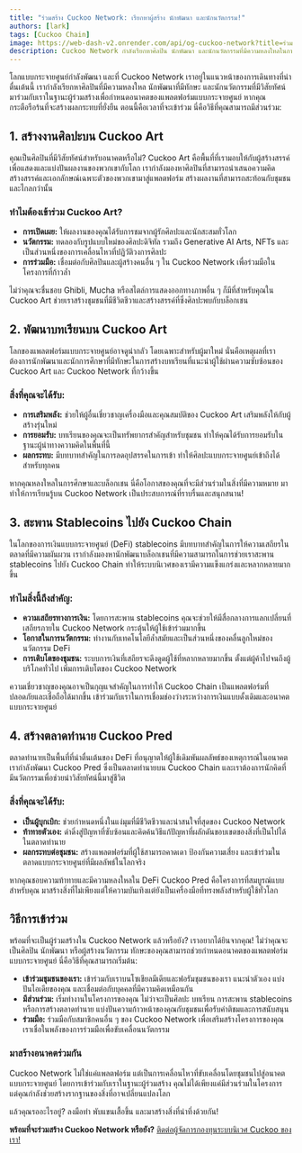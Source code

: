 ```yaml
---
title: "ร่วมสร้าง Cuckoo Network: เรียกหาผู้สร้าง นักพัฒนา และนักนวัตกรรม!"
authors: [lark]
tags: [Cuckoo Chain]
image: https://web-dash-v2.onrender.com/api/og-cuckoo-network?title=ร่วมสร้าง Cuckoo Network: เรียกหาผู้สร้าง นักพัฒนา และนักนวัตกรรม!
description: Cuckoo Network กำลังเรียกหาศิลปิน นักพัฒนา และนักนวัตกรรมที่มีความหลงใหลในการร่วมสร้างอนาคตของแพลตฟอร์มแบบกระจายศูนย์ เรากำลังมองหาผู้ร่วมสร้างเพื่อสร้างงานศิลปะ พัฒนาบทเรียน สะพาน stablecoins และสร้างตลาดทำนายบน Cuckoo Chain หากคุณกระตือรือร้นที่จะสร้างผลกระทบในโลกของบล็อกเชน นี่คือโอกาสของคุณ!
---
```


โลกแบบกระจายศูนย์กำลังพัฒนา และที่ Cuckoo Network เราอยู่ในแนวหน้าของการเดินทางที่น่าตื่นเต้นนี้ เรากำลังเรียกหาศิลปินที่มีความหลงใหล นักพัฒนาที่มีทักษะ และนักนวัตกรรมที่มีวิสัยทัศน์มาร่วมกับเราในฐานะผู้ร่วมสร้างเพื่อกำหนดอนาคตของแพลตฟอร์มแบบกระจายศูนย์ หากคุณกระตือรือร้นที่จะสร้างผลกระทบที่ยั่งยืน ตอนนี้คือเวลาที่จะเข้าร่วม นี่คือวิธีที่คุณสามารถมีส่วนร่วม:

## 1. **สร้างงานศิลปะบน Cuckoo Art**

คุณเป็นศิลปินที่มีวิสัยทัศน์สำหรับอนาคตหรือไม่? Cuckoo Art คือพื้นที่ที่เรามอบให้กับผู้สร้างสรรค์เพื่อแสดงและแบ่งปันผลงานของพวกเขากับโลก เรากำลังมองหาศิลปินที่สามารถนำเสนอความคิดสร้างสรรค์และเอกลักษณ์เฉพาะตัวของพวกเขามาสู่แพลตฟอร์ม สร้างผลงานที่สามารถสะท้อนกับชุมชนและไกลกว่านั้น

### ทำไมต้องเข้าร่วม Cuckoo Art?

- **การเปิดเผย:** ให้ผลงานของคุณได้รับการชมจากผู้รักศิลปะและนักสะสมทั่วโลก
- **นวัตกรรม:** ทดลองกับรูปแบบใหม่ของศิลปะดิจิทัล รวมถึง Generative AI Arts, NFTs และเป็นส่วนหนึ่งของการเคลื่อนไหวที่ปฏิวัติวงการศิลปะ
- **การร่วมมือ:** เชื่อมต่อกับศิลปินและผู้สร้างคนอื่น ๆ ใน Cuckoo Network เพื่อร่วมมือในโครงการที่ก้าวล้ำ

ไม่ว่าคุณจะชื่นชอบ Ghibli, Mucha หรือสไตล์การแสดงออกทางภาพอื่น ๆ ก็มีที่สำหรับคุณใน Cuckoo Art ช่วยเราสร้างชุมชนที่มีชีวิตชีวาและสร้างสรรค์ที่ซึ่งศิลปะพบกับบล็อกเชน

## 2. **พัฒนาบทเรียนบน Cuckoo Art**

โลกของแพลตฟอร์มแบบกระจายศูนย์อาจดูน่ากลัว โดยเฉพาะสำหรับผู้มาใหม่ นั่นคือเหตุผลที่เราต้องการนักพัฒนาและนักการศึกษาที่มีทักษะในการสร้างบทเรียนที่แนะนำผู้ใช้ผ่านความซับซ้อนของ Cuckoo Art และ Cuckoo Network ที่กว้างขึ้น

### สิ่งที่คุณจะได้รับ:

- **การเสริมพลัง:** ช่วยให้ผู้อื่นเชี่ยวชาญเครื่องมือและคุณสมบัติของ Cuckoo Art เสริมพลังให้กับผู้สร้างรุ่นใหม่
- **การยอมรับ:** บทเรียนของคุณจะเป็นทรัพยากรสำคัญสำหรับชุมชน ทำให้คุณได้รับการยอมรับในฐานะผู้นำทางความคิดในพื้นที่นี้
- **ผลกระทบ:** มีบทบาทสำคัญในการลดอุปสรรคในการเข้า ทำให้ศิลปะแบบกระจายศูนย์เข้าถึงได้สำหรับทุกคน

หากคุณหลงใหลในการศึกษาและบล็อกเชน นี่คือโอกาสของคุณที่จะมีส่วนร่วมในสิ่งที่มีความหมาย มาทำให้การเรียนรู้บน Cuckoo Network เป็นประสบการณ์ที่ราบรื่นและสนุกสนาน!

## 3. **สะพาน Stablecoins ไปยัง Cuckoo Chain**

ในโลกของการเงินแบบกระจายศูนย์ (DeFi) stablecoins มีบทบาทสำคัญในการให้ความเสถียรในตลาดที่มีความผันผวน เรากำลังมองหานักพัฒนาบล็อกเชนที่มีความสามารถในการช่วยเราสะพาน stablecoins ไปยัง Cuckoo Chain ทำให้ระบบนิเวศของเรามีความแข็งแกร่งและหลากหลายมากขึ้น

### ทำไมสิ่งนี้ถึงสำคัญ:

- **ความเสถียรทางการเงิน:** โดยการสะพาน stablecoins คุณจะช่วยให้มีสื่อกลางการแลกเปลี่ยนที่เสถียรภายใน Cuckoo Network กระตุ้นให้ผู้ใช้เข้าร่วมมากขึ้น
- **โอกาสในการนวัตกรรม:** ทำงานกับเทคโนโลยีล้ำสมัยและเป็นส่วนหนึ่งของคลื่นลูกใหม่ของนวัตกรรม DeFi
- **การเติบโตของชุมชน:** ระบบการเงินที่เสถียรจะดึงดูดผู้ใช้ที่หลากหลายมากขึ้น ตั้งแต่ผู้ค้าไปจนถึงผู้บริโภคทั่วไป เพิ่มการเติบโตของ Cuckoo Network

ความเชี่ยวชาญของคุณอาจเป็นกุญแจสำคัญในการทำให้ Cuckoo Chain เป็นแพลตฟอร์มที่ปลอดภัยและเชื่อถือได้มากขึ้น เข้าร่วมกับเราในการเชื่อมช่องว่างระหว่างการเงินแบบดั้งเดิมและอนาคตแบบกระจายศูนย์

## 4. **สร้างตลาดทำนาย Cuckoo Pred**

ตลาดทำนายเป็นพื้นที่ที่น่าตื่นเต้นของ DeFi ที่อนุญาตให้ผู้ใช้เดิมพันผลลัพธ์ของเหตุการณ์ในอนาคต เรากำลังพัฒนา Cuckoo Pred ซึ่งเป็นตลาดทำนายบน Cuckoo Chain และเราต้องการนักคิดที่มีนวัตกรรมเพื่อช่วยนำวิสัยทัศน์นี้มาสู่ชีวิต

### สิ่งที่คุณจะได้รับ:

- **เป็นผู้บุกเบิก:** ช่วยกำหนดหนึ่งในแง่มุมที่มีชีวิตชีวาและน่าสนใจที่สุดของ Cuckoo Network
- **ท้าทายตัวเอง:** ดำดิ่งสู่ปัญหาที่ซับซ้อนและคิดค้นวิธีแก้ปัญหาที่ผลักดันขอบเขตของสิ่งที่เป็นไปได้ในตลาดทำนาย
- **ผลกระทบต่อชุมชน:** สร้างแพลตฟอร์มที่ผู้ใช้สามารถคาดเดา ป้องกันความเสี่ยง และเข้าร่วมในตลาดแบบกระจายศูนย์ที่มีผลลัพธ์ในโลกจริง

หากคุณชอบความท้าทายและมีความหลงใหลใน DeFi Cuckoo Pred คือโครงการที่สมบูรณ์แบบสำหรับคุณ มาสร้างสิ่งที่ไม่เพียงแต่ให้ความบันเทิงแต่ยังเป็นเครื่องมือที่ทรงพลังสำหรับผู้ใช้ทั่วโลก

## **วิธีการเข้าร่วม**

พร้อมที่จะเป็นผู้ร่วมสร้างใน Cuckoo Network แล้วหรือยัง? เราอยากได้ยินจากคุณ! ไม่ว่าคุณจะเป็นศิลปิน นักพัฒนา หรือผู้สร้างนวัตกรรม ทักษะของคุณสามารถช่วยกำหนดอนาคตของแพลตฟอร์มแบบกระจายศูนย์ นี่คือวิธีที่คุณสามารถเริ่มต้น:

- **เข้าร่วมชุมชนของเรา:** เข้าร่วมกับเราบนโซเชียลมีเดียและฟอรัมชุมชนของเรา แนะนำตัวเอง แบ่งปันไอเดียของคุณ และเชื่อมต่อกับบุคคลที่มีความคิดเหมือนกัน
- **มีส่วนร่วม:** เริ่มทำงานในโครงการของคุณ ไม่ว่าจะเป็นศิลปะ บทเรียน การสะพาน stablecoins หรือการสร้างตลาดทำนาย แบ่งปันความก้าวหน้าของคุณกับชุมชนเพื่อรับคำติชมและการสนับสนุน
- **ร่วมมือ:** ร่วมมือกับสมาชิกคนอื่น ๆ ของ Cuckoo Network เพื่อเสริมสร้างโครงการของคุณ เราเชื่อในพลังของการร่วมมือเพื่อขับเคลื่อนนวัตกรรม

### **มาสร้างอนาคตร่วมกัน**

Cuckoo Network ไม่ใช่แค่แพลตฟอร์ม แต่เป็นการเคลื่อนไหวที่ขับเคลื่อนโดยชุมชนไปสู่อนาคตแบบกระจายศูนย์ โดยการเข้าร่วมกับเราในฐานะผู้ร่วมสร้าง คุณไม่ได้เพียงแค่มีส่วนร่วมในโครงการ แต่คุณกำลังช่วยสร้างรากฐานของสิ่งที่อาจเปลี่ยนแปลงโลก

แล้วคุณรออะไรอยู่? ลงมือทำ พับแขนเสื้อขึ้น และมาสร้างสิ่งที่น่าทึ่งด้วยกัน!

**พร้อมที่จะร่วมสร้าง Cuckoo Network หรือยัง?** [ติดต่อผู้จัดการกองทุนระบบนิเวศ Cuckoo ของเรา!](https://t.me/mikethrift)
